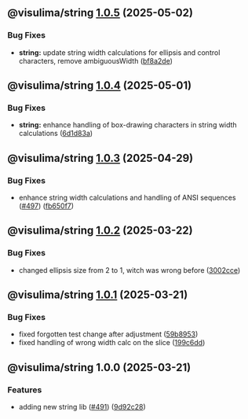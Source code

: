 ## @visulima/string [1.0.5](https://github.com/visulima/visulima/compare/@visulima/string@1.0.4...@visulima/string@1.0.5) (2025-05-02)

### Bug Fixes

* **string:** update string width calculations for ellipsis and control characters, remove ambiguousWidth ([bf8a2de](https://github.com/visulima/visulima/commit/bf8a2de06429a229b5bdb17cadd8239243a55e0d))

## @visulima/string [1.0.4](https://github.com/visulima/visulima/compare/@visulima/string@1.0.3...@visulima/string@1.0.4) (2025-05-01)

### Bug Fixes

* **string:** enhance handling of box-drawing characters in string width calculations ([6d1d83a](https://github.com/visulima/visulima/commit/6d1d83a6823d90f9104363a91e8add7e0557fc27))

## @visulima/string [1.0.3](https://github.com/visulima/visulima/compare/@visulima/string@1.0.2...@visulima/string@1.0.3) (2025-04-29)

### Bug Fixes

* enhance string width calculations and handling of ANSI sequences ([#497](https://github.com/visulima/visulima/issues/497)) ([fb650f7](https://github.com/visulima/visulima/commit/fb650f7169d7e9a7aa79123282ff7f4ff5c6693c))

## @visulima/string [1.0.2](https://github.com/visulima/visulima/compare/@visulima/string@1.0.1...@visulima/string@1.0.2) (2025-03-22)

### Bug Fixes

* changed ellipsis size from 2 to 1, witch was wrong before ([3002cce](https://github.com/visulima/visulima/commit/3002cce3ba4b7702dab60db4bb15b1e1bbe5cf0f))

## @visulima/string [1.0.1](https://github.com/visulima/visulima/compare/@visulima/string@1.0.0...@visulima/string@1.0.1) (2025-03-21)

### Bug Fixes

* fixed forgotten test change after adjustment ([59b8953](https://github.com/visulima/visulima/commit/59b8953a2aefdb4b6f919039e67809146df6a22e))
* fixed handling of wrong width calc on the slice ([199c6dd](https://github.com/visulima/visulima/commit/199c6dd57b33b751c067e7a964406583ade5dd28))

## @visulima/string 1.0.0 (2025-03-21)

### Features

* adding new string lib ([#491](https://github.com/visulima/visulima/issues/491)) ([9d92c28](https://github.com/visulima/visulima/commit/9d92c282ca3f6ce198bbdff11e0ff50f58ae9c84))
